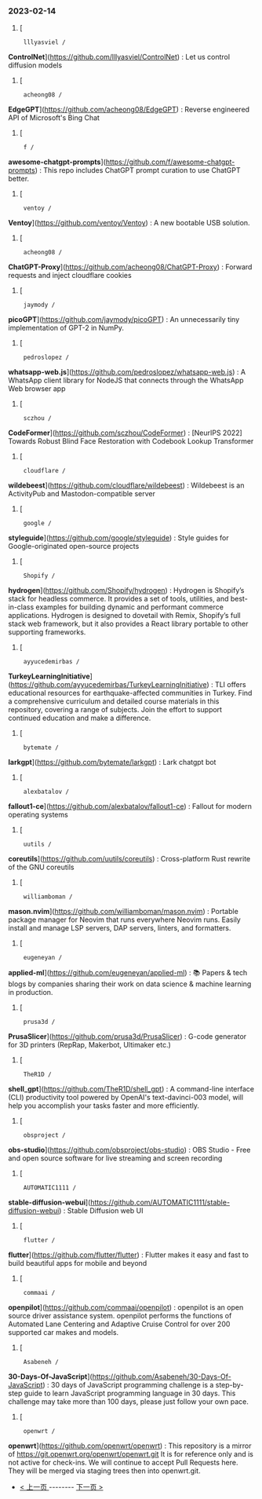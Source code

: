 ### 2023-02-14 
1. [
    

        lllyasviel /
**ControlNet**](https://github.com/lllyasviel/ControlNet) : Let us control diffusion models
1. [
    

        acheong08 /
**EdgeGPT**](https://github.com/acheong08/EdgeGPT) : Reverse engineered API of Microsoft's Bing Chat
1. [
    

        f /
**awesome-chatgpt-prompts**](https://github.com/f/awesome-chatgpt-prompts) : This repo includes ChatGPT prompt curation to use ChatGPT better.
1. [
    

        ventoy /
**Ventoy**](https://github.com/ventoy/Ventoy) : A new bootable USB solution.
1. [
    

        acheong08 /
**ChatGPT-Proxy**](https://github.com/acheong08/ChatGPT-Proxy) : Forward requests and inject cloudflare cookies
1. [
    

        jaymody /
**picoGPT**](https://github.com/jaymody/picoGPT) : An unnecessarily tiny implementation of GPT-2 in NumPy.
1. [
    

        pedroslopez /
**whatsapp-web.js**](https://github.com/pedroslopez/whatsapp-web.js) : A WhatsApp client library for NodeJS that connects through the WhatsApp Web browser app
1. [
    

        sczhou /
**CodeFormer**](https://github.com/sczhou/CodeFormer) : [NeurIPS 2022] Towards Robust Blind Face Restoration with Codebook Lookup Transformer
1. [
    

        cloudflare /
**wildebeest**](https://github.com/cloudflare/wildebeest) : Wildebeest is an ActivityPub and Mastodon-compatible server
1. [
    

        google /
**styleguide**](https://github.com/google/styleguide) : Style guides for Google-originated open-source projects
1. [
    

        Shopify /
**hydrogen**](https://github.com/Shopify/hydrogen) : Hydrogen is Shopify’s stack for headless commerce. It provides a set of tools, utilities, and best-in-class examples for building dynamic and performant commerce applications. Hydrogen is designed to dovetail with Remix, Shopify’s full stack web framework, but it also provides a React library portable to other supporting frameworks.
1. [
    

        ayyucedemirbas /
**TurkeyLearningInitiative**](https://github.com/ayyucedemirbas/TurkeyLearningInitiative) : TLI offers educational resources for earthquake-affected communities in Turkey. Find a comprehensive curriculum and detailed course materials in this repository, covering a range of subjects. Join the effort to support continued education and make a difference.
1. [
    

        bytemate /
**larkgpt**](https://github.com/bytemate/larkgpt) : Lark chatgpt bot
1. [
    

        alexbatalov /
**fallout1-ce**](https://github.com/alexbatalov/fallout1-ce) : Fallout for modern operating systems
1. [
    

        uutils /
**coreutils**](https://github.com/uutils/coreutils) : Cross-platform Rust rewrite of the GNU coreutils
1. [
    

        williamboman /
**mason.nvim**](https://github.com/williamboman/mason.nvim) : Portable package manager for Neovim that runs everywhere Neovim runs. Easily install and manage LSP servers, DAP servers, linters, and formatters.
1. [
    

        eugeneyan /
**applied-ml**](https://github.com/eugeneyan/applied-ml) : 📚 Papers & tech blogs by companies sharing their work on data science & machine learning in production.
1. [
    

        prusa3d /
**PrusaSlicer**](https://github.com/prusa3d/PrusaSlicer) : G-code generator for 3D printers (RepRap, Makerbot, Ultimaker etc.)
1. [
    

        TheR1D /
**shell_gpt**](https://github.com/TheR1D/shell_gpt) : A command-line interface (CLI) productivity tool powered by OpenAI's text-davinci-003 model, will help you accomplish your tasks faster and more efficiently.
1. [
    

        obsproject /
**obs-studio**](https://github.com/obsproject/obs-studio) : OBS Studio - Free and open source software for live streaming and screen recording
1. [
    

        AUTOMATIC1111 /
**stable-diffusion-webui**](https://github.com/AUTOMATIC1111/stable-diffusion-webui) : Stable Diffusion web UI
1. [
    

        flutter /
**flutter**](https://github.com/flutter/flutter) : Flutter makes it easy and fast to build beautiful apps for mobile and beyond
1. [
    

        commaai /
**openpilot**](https://github.com/commaai/openpilot) : openpilot is an open source driver assistance system. openpilot performs the functions of Automated Lane Centering and Adaptive Cruise Control for over 200 supported car makes and models.
1. [
    

        Asabeneh /
**30-Days-Of-JavaScript**](https://github.com/Asabeneh/30-Days-Of-JavaScript) : 30 days of JavaScript programming challenge is a step-by-step guide to learn JavaScript programming language in 30 days. This challenge may take more than 100 days, please just follow your own pace.
1. [
    

        openwrt /
**openwrt**](https://github.com/openwrt/openwrt) : This repository is a mirror of https://git.openwrt.org/openwrt/openwrt.git It is for reference only and is not active for check-ins. We will continue to accept Pull Requests here. They will be merged via staging trees then into openwrt.git. 

- [ < 上一页 ](https://github.com/able8/github-trending-daily-record/blob/master/2023-02-13.md) -------- [ 下一页 > ](https://github.com/able8/github-trending-daily-record/blob/master/2023-02-15.md)